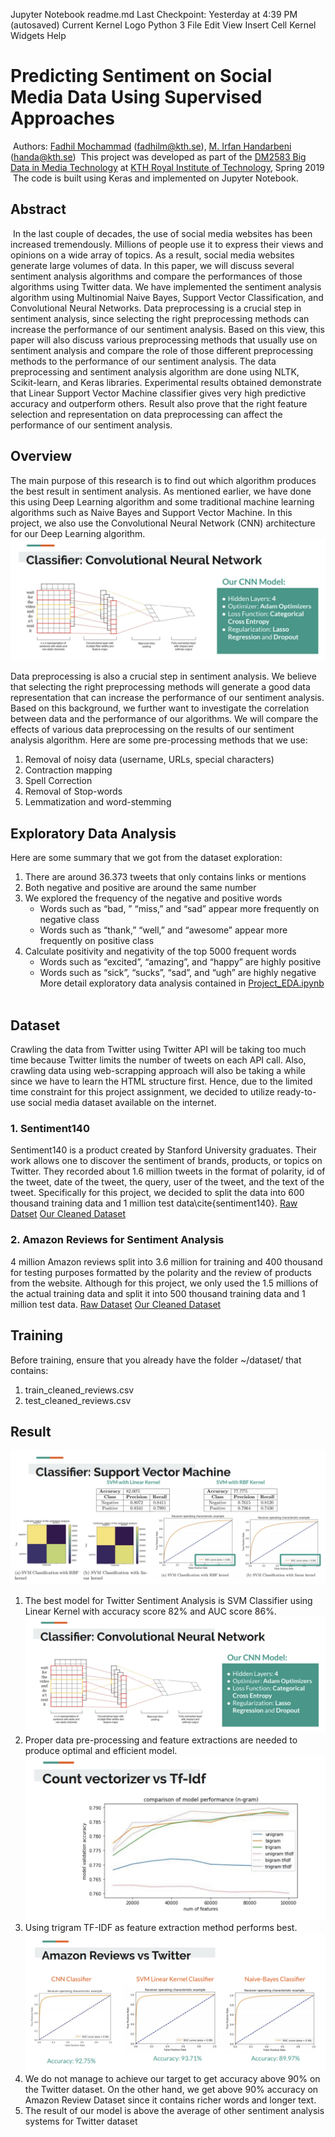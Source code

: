 Jupyter Notebook
readme.md
Last Checkpoint: Yesterday at 4:39 PM
(autosaved)
Current Kernel Logo
Python 3
File
Edit
View
Insert
Cell
Kernel
Widgets
Help

# Predicting Sentiment on Social Media Data Using Supervised Approaches
​
Authors: [Fadhil Mochammad](https://www.github.com/fadhilmch) (fadhilm@kth.se), [M. Irfan Handarbeni](https://www.github.com/handarbeni) (handa@kth.se)
​
This project was developed as part of the [DM2583 Big Data in Media Technology](https://www.kth.se/student/kurser/kurs/DM2583?l=en) at [KTH Royal Institute of Technology](https://www.kth.se), Spring 2019
​
The code is built using Keras and implemented on Jupyter Notebook.
​
## Abstract
​
In the last couple of decades, the use of social media websites has been increased tremendously. Millions of people use it to express their views and opinions on a wide array of topics. As a result, social media websites generate large volumes of data. In this paper, we will discuss several sentiment analysis algorithms and compare the performances of those algorithms using Twitter data. We have implemented the sentiment analysis algorithm using Multinomial Naive Bayes, Support Vector Classification, and Convolutional Neural Networks. Data preprocessing is a crucial step in sentiment analysis, since selecting the right preprocessing methods can increase the performance of our sentiment analysis. Based on this view, this paper will also discuss various preprocessing methods that usually use on sentiment analysis and compare the role of those different preprocessing methods to the performance of our sentiment analysis. The data preprocessing and sentiment analysis algorithm are done using NLTK, Scikit-learn, and Keras libraries. Experimental results obtained demonstrate that Linear Support Vector Machine classifier gives very high predictive accuracy and outperform others. Result also prove that the right feature selection and representation on data preprocessing can affect the performance of our sentiment analysis.
​
## Overview
The main purpose of this research is to find out which algorithm produces the best result in sentiment analysis. As mentioned earlier, we have done this using Deep Learning algorithm and some traditional machine learning algorithms such as Naive Bayes and Support Vector Machine. In this project, we also use the Convolutional Neural Network (CNN) architecture for our Deep Learning algorithm.
​
![CNN Architecture Configuration](assets/cnn_architecture.png)

Data preprocessing is also a crucial step in sentiment analysis. We believe that selecting the right preprocessing methods will generate a good data representation that can increase the performance of our sentiment analysis. Based on this background,  we further want to investigate the correlation between data and the performance of our algorithms. We will compare the effects of various data preprocessing on the results of our sentiment analysis algorithm. Here are some pre-processing methods that we use:
 1. Removal of noisy data (username, URLs, special characters)
 2. Contraction mapping
 3. Spell Correction
 4. Removal of Stop-words
 5. Lemmatization and word-stemming
​
## Exploratory Data Analysis
Here are some summary that we got from the dataset exploration:
1. There are around 36.373 tweets that only contains links or mentions
2. Both negative and positive are around the same number
3. We explored the frequency of the negative and positive words
    - Words such as “bad, ” “miss,” and “sad” appear more frequently on negative class
    - Words such as “thank,” “well,” and “awesome” appear more frequently on positive class
4. Calculate positivity and negativity of the top 5000 frequent words
    - Words such as “excited”, “amazing”, and “happy” are highly positive
    - Words such as “sick”, “sucks”, “sad”, and “ugh” are highly negative
More detail exploratory data analysis contained in [Project_EDA.ipynb]()
​
## Dataset
Crawling the data from Twitter using Twitter API will be taking too much time because Twitter limits the number of tweets on each API call. Also, crawling data using web-scrapping approach will also be taking a while since we have to learn the HTML structure first. Hence, due to the limited time constraint for this project assignment, we decided to utilize ready-to-use social media dataset available on the internet.

### 1. Sentiment140
Sentiment140 is a product created by Stanford University graduates. Their work allows one to discover the sentiment of brands, products, or topics on Twitter. They recorded about 1.6 million tweets in the format of polarity, id of the tweet, date of the tweet, the query, user of the tweet, and the text of the tweet. Specifically for this project, we decided to split the data into 600 thousand training data and 1 million test data\cite{sentiment140}.
[Raw Datset](http://help.sentiment140.com/for-students)
[Our Cleaned Dataset](https://www.kaggle.com/fadhilmch/sentiment140-cleaned/downloads/sentiment140-cleaned.zip/1)
​
### 2. Amazon Reviews for Sentiment Analysis
4 million Amazon reviews split into 3.6 million for training and 400 thousand for testing purposes formatted by the polarity and the review of products from the website. Although for this project, we only used the 1.5 millions of the actual training data and split it into 500 thousand training data and 1 million test data.
[Raw Dataset](https://www.kaggle.com/bittlingmayer/amazonreviews)
[Our Cleaned Dataset](https://www.kaggle.com/fadhilmch/amazon-reviews-cleaned-big-data-project/downloads/amazon-reviews-cleaned-big-data-project.zip/2)
​
## Training
Before training, ensure that you already have the folder ~/dataset/ that contains:
1. train_cleaned_reviews.csv
2. test_cleaned_reviews.csv
​
## Result
![SVM Classifier Result](assets/svm_result.png)
1. The best model for Twitter Sentiment Analysis is SVM Classifier using Linear Kernel with accuracy score 82% and AUC score 86%.
![CNN Architecture Configuration](assets/cnn_architecture.png)
2. Proper data pre-processing and feature extractions are needed to produce optimal and efficient model.
![cv_vs_tfidf](assets/cv_vs_tfidf.png)
3. Using trigram TF-IDF as feature extraction method performs best.
![Perform on amazon dataset](assets/amazon_vs_twitter.png)
4. We do not manage to achieve our target to get accuracy above 90% on the Twitter dataset. On the other hand, we get above 90% accuracy on Amazon Review Dataset since it contains richer words and longer text.
5. The result of our model is above the average of other sentiment analysis systems for Twitter dataset
​
